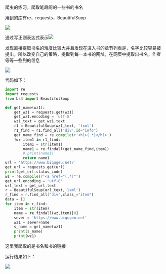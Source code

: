 爬虫的练习，爬取笔趣阁的一些书的书名

用到的库有re，requests，BeautifulSuop

![](https://i.loli.net/2021/07/09/5rAz3uqs8N6HVja.png)

通过写正则表达式表示![](https://i.loli.net/2021/07/09/mnOtdFr9BCpK314.png)

发现直接提取书名的难度比较大并且发现在进入书的章节列表是，名字比较容易被提出，所以改变自己的策略，提取到每一本书的网址，在网页中提取出书名，作者等等一些列的信息

![](https://i.loli.net/2021/07/09/IdbTZ6xrWfaC58H.png)

代码如下：

```python
import re
import requests
from bs4 import BeautifulSoup

def get_name(wz1):
    get_wz1 = requests.get(wz1)
    get_wz1.encoding = 'utf-8'
    wz1_text = get_wz1.text
    r1 = BeautifulSoup(wz1_text, 'lxml')
    r1_find = r1.find_all('div',id="info")
    get_name_find = re.compile(r'<h1>(.*)</h1>')
    for item1 in r1_find:
        item1 = str(item1)
        name1 = re.findall(get_name_find,item1)
        # print(name1)
        return name1
url = 'https://www.biqugeu.net/'
get_url = requests.get(url)
print(get_url.status_code)
wz = re.compile(r'<a href="(.*)"')
get_url.encoding = 'utf-8'
url_text = get_url.text
r = BeautifulSoup(url_text,'lxml')
r_find = r.find_all('div',class_="item")
data = []
for item in r_find:
    item = str(item)
    name = re.findall(wz,item)[0]
    sever = 'https://www.biqugeu.net'
    wz1 = sever+name
    s_name = get_name(wz1)
    print(s_name)
    print(wz1)

```

这里我爬取的是书名和书的链接

运行结果如下：

![](https://i.loli.net/2021/07/09/b3DlgYw1WrnTvRp.png)


